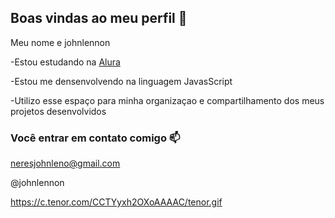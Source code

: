 ## Boas vindas ao meu perfil 💙

Meu nome e johnlennon

-Estou estudando na [Alura](https://www.alura.com.br)

-Estou me densenvolvendo na linguagem JavasScript

-Utilizo esse espaço para minha organizaçao e compartilhamento dos meus projetos desenvolvidos

### Você entrar em contato comigo 📫

neresjohnleno@gmail.com

@johnlennon

https://c.tenor.com/CCTYyxh2OXoAAAAC/tenor.gif
